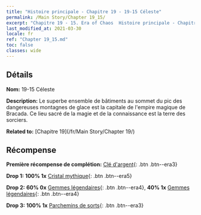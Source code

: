 ```yaml
---
title: "Histoire principale - Chapitre 19 - 19-15 Céleste"
permalink: /Main Story/Chapter 19_15/
excerpt: "Chapitre 19 - 15. Era of Chaos  Histoire principale - Chapitre 19_15. 19-15 Céleste"
last_modified_at: 2021-03-30
locale: fr
ref: "Chapter 19_15.md"
toc: false
classes: wide
---
```


## Détails

 **Nom:** 19-15 Céleste

 **Description:** Le superbe ensemble de bâtiments au sommet du pic des dangereuses montagnes de glace est la capitale de l'empire magique de Bracada. Ce lieu sacré de la magie et de la connaissance est la terre des sorciers.

 **Related to:** [Chapitre 19](/fr/Main Story/Chapter 19/)

## Récompense

 **Première récompense de complétion:** [Clé d'argent](/fr/Items/con_693/){: .btn .btn--era3}

 **Drop 1:** **100% 1x** [Cristal mythique](/fr/Items/mat_66/){: .btn .btn--era5}

 **Drop 2:** **60% 0x** [Gemmes légendaires](/fr/Items/mat_58/){: .btn .btn--era4}, **40% 1x** [Gemmes légendaires](/fr/Items/mat_58/){: .btn .btn--era4}

 **Drop 3:** **100% 1x** [Parchemins de sorts](/fr/Items/con_694/){: .btn .btn--era3}

